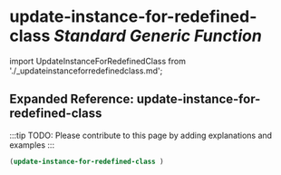 # **update-instance-for-redefined-class** *Standard Generic Function*

import UpdateInstanceForRedefinedClass from './_updateinstanceforredefinedclass.md';

<UpdateInstanceForRedefinedClass />

## Expanded Reference: update-instance-for-redefined-class

:::tip
TODO: Please contribute to this page by adding explanations and examples
:::

```lisp
(update-instance-for-redefined-class )
```
